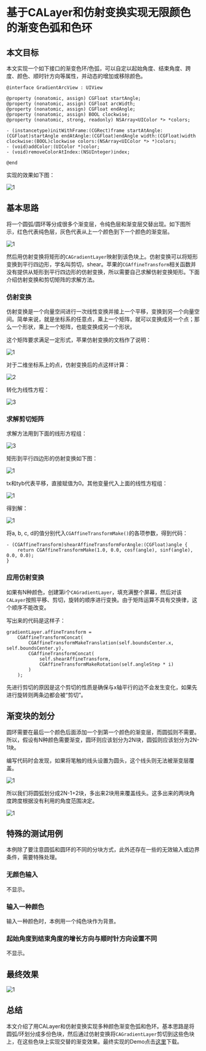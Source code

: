 # 基于CALayer和仿射变换实现无限颜色的渐变色弧和色环

## 本文目标

本文实现一个如下接口的渐变色环/色弧，可以自定以起始角度、结束角度、跨度、颜色、顺时针方向等属性，并动态的增加或移除颜色。

```
@interface GradientArcView : UIView

@property (nonatomic, assign) CGFloat startAngle;
@property (nonatomic, assign) CGFloat arcWidth;
@property (nonatomic, assign) CGFloat endAngle;
@property (nonatomic, assign) BOOL clockwise;
@property (nonatomic, strong, readonly) NSArray<UIColor *> *colors;

- (instancetype)initWithFrame:(CGRect)frame startAtAngle:(CGFloat)startAngle endAtAngle:(CGFloat)endAngle width:(CGFloat)width clockwise:(BOOL)clockwise colors:(NSArray<UIColor *> *)colors;
- (void)addColor:(UIColor *)color;
- (void)removeColorAtIndex:(NSUInteger)index;

@end
```

实现的效果如下图：

![1](/images/2019-05-15/基于CALayer和仿射变换实现无限颜色的渐变圆弧-5.png)


## 基本思路

将一个圆弧/圆环等分成很多个渐变层，令纯色层和渐变层交替出现。如下图所示，红色代表纯色层，灰色代表从上一个颜色到下一个颜色的渐变层。

![1](/images/2019-05-15/基于CALayer和仿射变换实现无限颜色的渐变圆弧-1.png)

然后用仿射变换将矩形的`CAGradientLayer`映射到该色块上。仿射变换可以将矩形变换到平行四边形，学名叫剪切，shear。苹果的`CGAffineTransform`相关函数并没有提供从矩形到平行四边形的仿射变换，所以需要自己求解仿射变换矩形。下面介绍仿射变换和剪切矩阵的求解方法。

### 仿射变换

仿射变换是一个向量空间进行一次线性变换并接上一个平移，变换到另一个向量空间。简单来说，就是坐标系的任意点，乘上一个矩阵，就可以变换成另一个点；那么一个形状，乘上一个矩阵，也能变换成另一个形状。

这个矩阵要求满足一定形式，苹果仿射变换的文档作了说明：

![1](https://docs-assets.developer.apple.com/published/8a0bbde8e5/equation01_2x_fabc9070-1967-4d6f-a086-17ab5fcfef6d.png)

对于二维坐标系上的点，仿射变换后的点这样计算：

![2](https://docs-assets.developer.apple.com/published/8a0bbde8e5/equation02_2x_71f7e62f-7cbe-4670-9b34-924b49e48f72.png)

转化为线性方程：

![3](https://docs-assets.developer.apple.com/published/8a0bbde8e5/equation03_2x_b4b74916-ba29-4c3c-8fa2-ada82ad5c659.png)

### 求解剪切矩阵

求解方法用到下面的线形方程组：

![3](https://docs-assets.developer.apple.com/published/8a0bbde8e5/equation03_2x_b4b74916-ba29-4c3c-8fa2-ada82ad5c659.png)

矩形到平行四边形的仿射变换如下图：

![1](/images/2019-05-15/基于CALayer和仿射变换实现无限颜色的渐变圆弧-2.png)

tx和tyb代表平移，直接赋值为0。其他变量代入上面的线性方程组：

![1](/images/2019-05-15/基于CALayer和仿射变换实现无限颜色的渐变圆弧-3.gif)

得到解：

![1](/images/2019-05-15/基于CALayer和仿射变换实现无限颜色的渐变圆弧-4.gif)

将a, b, c, d的值分别代入`CGAffineTransformMake()`的各项参数，得到代码：

```
- (CGAffineTransform)shearAffineTransformForAngle:(CGFloat)angle {
    return CGAffineTransformMake(1.0, 0.0, cosf(angle), sinf(angle), 0.0, 0.0);
}
```

### 应用仿射变换

如果有N种颜色，创建第i个`CAGradientLayer`，填充满整个屏幕，然后对该`CALayer`按照平移、剪切，旋转的顺序进行变换。由于矩阵运算不具有交换律，这个顺序不能改变。

写出来的代码是这样子：

```
gradientLayer.affineTransform =    
    CGAffineTransformConcat(
        CGAffineTransformMakeTranslation(self.boundsCenter.x, self.boundsCenter.y), 
        CGAffineTransformConcat(
            self.shearAffineTransform, 
            CGAffineTransformMakeRotation(self.angleStep * i)
        )
    );
```

先进行剪切的原因是这个剪切的性质是确保与x轴平行的边不会发生变化，如果先进行旋转则两条边都会被“剪切”。

## 渐变块的划分

圆环需要在最后一个颜色后面添加一个到第一个颜色的渐变层，而圆弧则不需要。所以，假设有N种颜色需要渐变，圆环则应该划分为2N块，圆弧则应该划分为2N-1块。

编写代码时会发现，如果将笔触的线头设置为圆头，这个线头则无法被渐变层覆盖。

![1](/images/2019-05-15/基于CALayer和仿射变换实现无限颜色的渐变圆弧-6.png)

所以我们将圆弧划分成2N-1+2块，多出来2块用来覆盖线头。这多出来的两块角度跨度根据没有利用的角度范围决定。

![1](/images/2019-05-15/基于CALayer和仿射变换实现无限颜色的渐变圆弧-7.png)


## 特殊的测试用例

本例除了要注意圆弧和圆环的不同的分块方式，此外还存在一些的无效输入或边界条件，需要特殊处理。

### 无颜色输入

不显示。

### 输入一种颜色

输入一种颜色时，本例用一个纯色块作为背景。

### 起始角度到结束角度的增长方向与顺时针方向设置不同

不显示。

## 最终效果

![1](/images/2019-05-15/基于CALayer和仿射变换实现无限颜色的渐变圆弧-5.png)

## 总结

本文介绍了用CALayer和仿射变换实现多种颜色渐变色弧和色环。基本思路是将圆弧/环划分成多份色块，然后通过仿射变换将`CAGradientLayer`剪切到这些色块上，在这些色块上实现交替的渐变效果。最终实现的Demo点击[这里](https://github.com/yanmulin/GradientArcViewDemo)下载。







